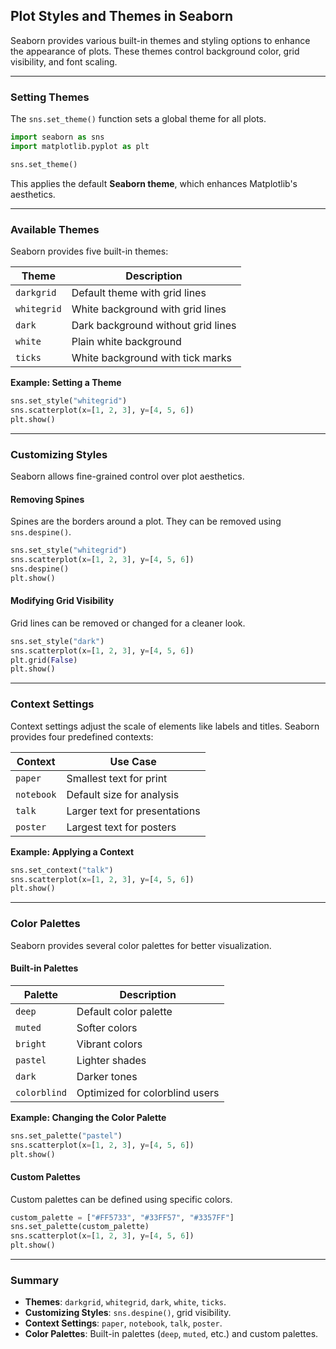 ## Plot Styles and Themes in Seaborn  

Seaborn provides various built-in themes and styling options to enhance the appearance of plots. These themes control background color, grid visibility, and font scaling.  

---

### Setting Themes  
The `sns.set_theme()` function sets a global theme for all plots.  

```python
import seaborn as sns
import matplotlib.pyplot as plt

sns.set_theme()
```

This applies the default **Seaborn theme**, which enhances Matplotlib's aesthetics.  

---

### Available Themes  
Seaborn provides five built-in themes:  

| Theme       | Description                         |
|------------|-------------------------------------|
| `darkgrid` | Default theme with grid lines      |
| `whitegrid` | White background with grid lines  |
| `dark`     | Dark background without grid lines |
| `white`    | Plain white background             |
| `ticks`    | White background with tick marks   |

**Example: Setting a Theme**  

```python
sns.set_style("whitegrid")
sns.scatterplot(x=[1, 2, 3], y=[4, 5, 6])
plt.show()
```

---

### Customizing Styles  
Seaborn allows fine-grained control over plot aesthetics.  

#### Removing Spines  
Spines are the borders around a plot. They can be removed using `sns.despine()`.  

```python
sns.set_style("whitegrid")
sns.scatterplot(x=[1, 2, 3], y=[4, 5, 6])
sns.despine()
plt.show()
```

#### Modifying Grid Visibility  
Grid lines can be removed or changed for a cleaner look.  

```python
sns.set_style("dark")
sns.scatterplot(x=[1, 2, 3], y=[4, 5, 6])
plt.grid(False)
plt.show()
```

---

### Context Settings  
Context settings adjust the scale of elements like labels and titles. Seaborn provides four predefined contexts:  

| Context   | Use Case                     |
|-----------|------------------------------|
| `paper`   | Smallest text for print      |
| `notebook` | Default size for analysis   |
| `talk`    | Larger text for presentations |
| `poster`  | Largest text for posters     |

**Example: Applying a Context**  

```python
sns.set_context("talk")
sns.scatterplot(x=[1, 2, 3], y=[4, 5, 6])
plt.show()
```

---

### Color Palettes  
Seaborn provides several color palettes for better visualization.  

#### Built-in Palettes  
| Palette        | Description                           |
|---------------|-------------------------------------|
| `deep`        | Default color palette              |
| `muted`       | Softer colors                      |
| `bright`      | Vibrant colors                     |
| `pastel`      | Lighter shades                     |
| `dark`        | Darker tones                       |
| `colorblind`  | Optimized for colorblind users     |

**Example: Changing the Color Palette**  

```python
sns.set_palette("pastel")
sns.scatterplot(x=[1, 2, 3], y=[4, 5, 6])
plt.show()
```

#### Custom Palettes  
Custom palettes can be defined using specific colors.  

```python
custom_palette = ["#FF5733", "#33FF57", "#3357FF"]
sns.set_palette(custom_palette)
sns.scatterplot(x=[1, 2, 3], y=[4, 5, 6])
plt.show()
```

---

### Summary  
- **Themes**: `darkgrid`, `whitegrid`, `dark`, `white`, `ticks`.  
- **Customizing Styles**: `sns.despine()`, grid visibility.  
- **Context Settings**: `paper`, `notebook`, `talk`, `poster`.  
- **Color Palettes**: Built-in palettes (`deep`, `muted`, etc.) and custom palettes.  
